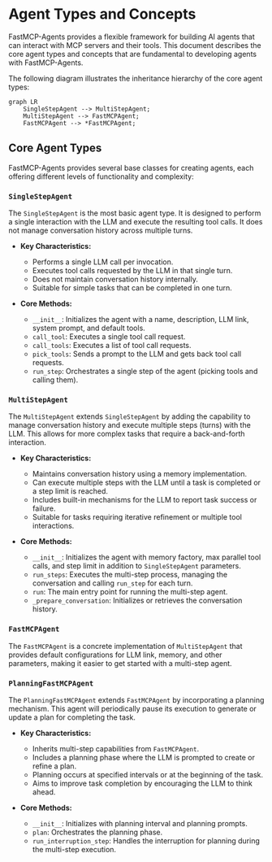 # Agent Types and Concepts

FastMCP-Agents provides a flexible framework for building AI agents that can interact with MCP servers and their tools. This document describes the core agent types and concepts that are fundamental to developing agents with FastMCP-Agents.

The following diagram illustrates the inheritance hierarchy of the core agent types:

```mermaid
graph LR
    SingleStepAgent --> MultiStepAgent;
    MultiStepAgent --> FastMCPAgent;
    FastMCPAgent --> *FastMCPAgent;
```
## Core Agent Types

FastMCP-Agents provides several base classes for creating agents, each offering different levels of functionality and complexity:

### `SingleStepAgent`

The `SingleStepAgent` is the most basic agent type. It is designed to perform a single interaction with the LLM and execute the resulting tool calls. It does not manage conversation history across multiple turns.

*   **Key Characteristics:**
    *   Performs a single LLM call per invocation.
    *   Executes tool calls requested by the LLM in that single turn.
    *   Does not maintain conversation history internally.
    *   Suitable for simple tasks that can be completed in one turn.

*   **Core Methods:**
    *   `__init__`: Initializes the agent with a name, description, LLM link, system prompt, and default tools.
    *   `call_tool`: Executes a single tool call request.
    *   `call_tools`: Executes a list of tool call requests.
    *   `pick_tools`: Sends a prompt to the LLM and gets back tool call requests.
    *   `run_step`: Orchestrates a single step of the agent (picking tools and calling them).

### `MultiStepAgent`

The `MultiStepAgent` extends `SingleStepAgent` by adding the capability to manage conversation history and execute multiple steps (turns) with the LLM. This allows for more complex tasks that require a back-and-forth interaction.

*   **Key Characteristics:**
    *   Maintains conversation history using a memory implementation.
    *   Can execute multiple steps with the LLM until a task is completed or a step limit is reached.
    *   Includes built-in mechanisms for the LLM to report task success or failure.
    *   Suitable for tasks requiring iterative refinement or multiple tool interactions.

*   **Core Methods:**
    *   `__init__`: Initializes the agent with memory factory, max parallel tool calls, and step limit in addition to `SingleStepAgent` parameters.
    *   `run_steps`: Executes the multi-step process, managing the conversation and calling `run_step` for each turn.
    *   `run`: The main entry point for running the multi-step agent.
    *   `_prepare_conversation`: Initializes or retrieves the conversation history.

### `FastMCPAgent`

The `FastMCPAgent` is a concrete implementation of `MultiStepAgent` that provides default configurations for LLM link, memory, and other parameters, making it easier to get started with a multi-step agent.

### `PlanningFastMCPAgent`

The `PlanningFastMCPAgent` extends `FastMCPAgent` by incorporating a planning mechanism. This agent will periodically pause its execution to generate or update a plan for completing the task.

*   **Key Characteristics:**
    *   Inherits multi-step capabilities from `FastMCPAgent`.
    *   Includes a planning phase where the LLM is prompted to create or refine a plan.
    *   Planning occurs at specified intervals or at the beginning of the task.
    *   Aims to improve task completion by encouraging the LLM to think ahead.

*   **Core Methods:**
    *   `__init__`: Initializes with planning interval and planning prompts.
    *   `plan`: Orchestrates the planning phase.
    *   `run_interruption_step`: Handles the interruption for planning during the multi-step execution.